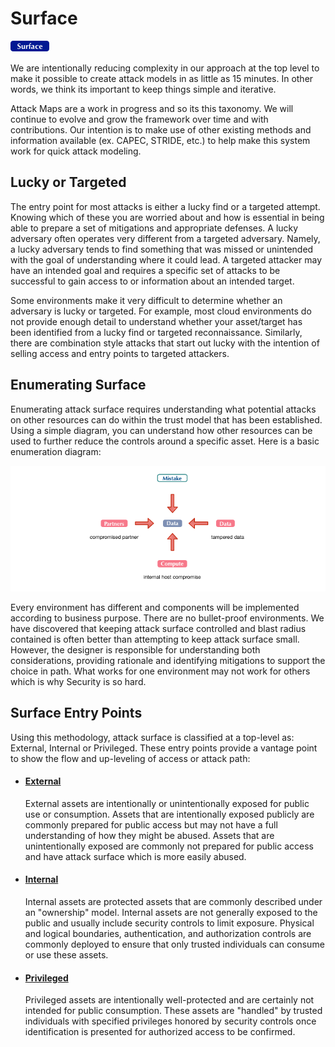 # Surface
![Surface](../../_images/surface.png)

We are intentionally reducing complexity in our approach at the top level to make it possible to create attack models in as little as 15 minutes. In other words, we think its important to keep things simple and iterative.

Attack Maps are a work in progress and so its this taxonomy.  We will continue to evolve and grow the framework over time and with contributions.  Our intention is to make use of other existing methods and information available (ex. CAPEC, STRIDE, etc.) to help make this system work for quick attack modeling.

## Lucky or Targeted
The entry point for most attacks is either a lucky find or a targeted attempt. Knowing which of these you are worried about and how is essential in being able to prepare a set of mitigations and appropriate defenses.  A lucky adversary often operates very different from a targeted adversary.  Namely, a lucky adversary tends to find something that was missed or unintended with the goal of understanding where it could lead.  A targeted attacker may have an intended goal and requires a specific set of attacks to be successful to gain access to or information about an intended target.

Some environments make it very difficult to determine whether an adversary is lucky or targeted.  For example, most cloud environments do not provide enough detail to understand whether your asset/target has been identified from a lucky find or targeted reconnaissance.  Similarly, there are combination style attacks that start out lucky with the intention of selling access and entry points to targeted attackers. 

## Enumerating Surface
Enumerating attack surface requires understanding what potential attacks on other resources can do within the trust model that has been established.  Using a simple diagram, you can understand how other resources can be used to further reduce the controls around a specific asset.  Here is a basic enumeration diagram:

![](../../_images/enumeration.png)

Every environment has different and components will be implemented according to business purpose. There are no bullet-proof environments.  We have discovered that keeping attack surface controlled and blast radius contained is often better than attempting to keep attack surface small.  However, the designer is responsible for understanding both considerations, providing rationale and identifying mitigations to support the choice in path.  What works for one environment may not work for others which is why Security is so hard.  

## Surface Entry Points

Using this methodology, attack surface is classified at a top-level as: External, Internal or Privileged.  These entry points provide a vantage point to show the flow and up-leveling of access or attack path: 

* #### [External](external/README.md)

	External assets are intentionally or unintentionally exposed for public use or consumption.  Assets that are intentionally exposed publicly are commonly prepared for public access but may not have a full understanding of how they might be abused.  Assets that are unintentionally exposed are commonly not prepared for public access and have attack surface which is more easily abused.

* #### [Internal](internal/README.md)

	Internal assets are protected assets that are commonly described under an "ownership" model. Internal assets are not generally exposed to the public and usually include security controls to limit exposure.  Physical and logical boundaries, authentication, and authorization controls are commonly deployed to ensure that only trusted individuals can consume or use these assets.

* #### [Privileged](privileged/README.md)
	
	Privileged assets are intentionally well-protected and are certainly not intended for public consumption.  These assets are "handled" by trusted individuals with specified privileges honored by security controls once identification is presented for authorized access to be confirmed.
